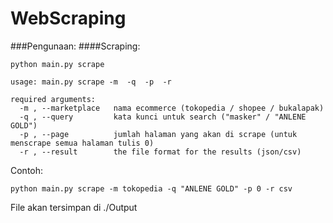 # WebScraping
###Pengunaan:
####Scraping:
```
python main.py scrape
```
```
usage: main.py scrape -m  -q  -p  -r

required arguments:
  -m , --marketplace   nama ecommerce (tokopedia / shopee / bukalapak)
  -q , --query         kata kunci untuk search ("masker" / "ANLENE GOLD")
  -p , --page          jumlah halaman yang akan di scrape (untuk menscrape semua halaman tulis 0)
  -r , --result        the file format for the results (json/csv)

```
Contoh:
```
python main.py scrape -m tokopedia -q "ANLENE GOLD" -p 0 -r csv
```

File akan tersimpan di ./Output